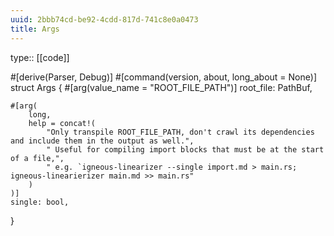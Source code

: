 ```yaml
---
uuid: 2bbb74cd-be92-4cdd-817d-741c8e0a0473
title: Args
---
```


type:: [[code]]

#[derive(Parser, Debug)]
#[command(version, about, long_about = None)]
struct Args {
    #[arg(value_name = "ROOT_FILE_PATH")]
    root_file: PathBuf,

    #[arg(
        long,
        help = concat!(
            "Only transpile ROOT_FILE_PATH, don't crawl its dependencies and include them in the output as well.",
            " Useful for compiling import blocks that must be at the start of a file,",
            " e.g. `igneous-linearizer --single import.md > main.rs; igneous-linearierizer main.md >> main.rs"
        )
    )]
    single: bool,
}